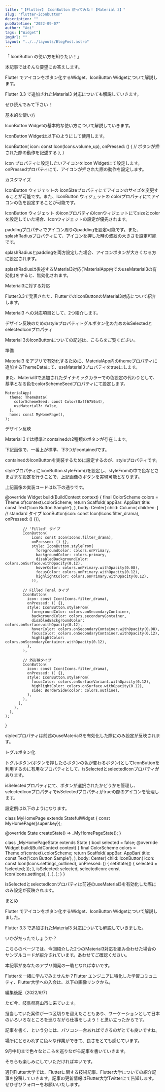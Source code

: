 ```yaml
---
title: "【Flutter】 IconButton 使ってみた！【Material 3】"
slug: "flutter-iconbutton"
description: ""
pubDatetime: "2022-09-07"
author: "Aoi"
tags: ["Widget"]
imgUrl: ""
layout: "../../layouts/BlogPost.astro"
---
```



「 IconButton の使い方を知りたい！」



本記事ではそんな要望にお答えします。



Flutter でアイコンをボタン化するWidget、IconButton Widgetについて解説します。



Flutter 3.3 で追加されたMaterial3 対応についても解説していきます。



ぜひ読んでみて下さい！



基本的な使い方



IconButton Widgetの基本的な使い方について解説していきます。



IconButton Widgetは以下のようにして使用します。



IconButton(
  icon: const Icon(Icons.volume_up),
  onPressed: () {
    // ボタンが押された際の動作を記述する
  },
）



icon プロパティに設定したいアイコンをIcon Widgetにて設定します。onPressedプロパティにて、アイコンが押された際の動作を設定します。



カスタマイズ



IconButton ウィジェットの iconSizeプロパティにてアイコンのサイズを変更することが可能です。また、IconButton ウィジェットの colorプロパティにてアイコンの色を設定することが可能です。




IconButton ウィジェット のiconプロパティのIconウィジェットにてsizeとcolorを設定していた場合、Iconウィジェットの設定が優先されます。




paddingプロパティでアイコン周りのpaddingを設定可能です。また、splashRadiusプロパティにて、アイコンを押した時の波紋の大きさを設定可能です。




splashRadiusとpaddingを両方設定した場合、アイコンボタンが大きくなる方に設定されます。





splashRadiusは後述するMaterial3対応(`MaterialApp内でのuseMaterial3の有効化)をすると、無効化されます。




Material3に対する対応



Flutter3.3で発表された、FlutterでのIconButtonのMaterial3対応について紹介します。



Material3 への対応項目として、2つ紹介します。



デザイン反映のためのstyleプロパティトグルボタン化のためのisSelectedとselectedIconプロパティ




Material 3のIconButtonについての記述は、こちらをご覧ください。




準備



Material3 をアプリで有効化するために、MaterialApp内のthemeプロパティに追加するThemeDataにて、useMaterial3プロパティをtrueにします。



また、Material3で追加されたダイナミックカラーでの色設定の代わりとして、基準となる色をcolorSchemeSeedプロパティにて設定します。



    MaterialApp(
      theme: ThemeData(
        colorSchemeSeed: const Color(0xff6750a4),
        useMaterial3: false,
      ),
      home: const MyHomePage(),
    );



デザイン反映



Material 3では標準とcontainedの2種類のボタンが存在します。



下記画像で、一番上が標準、下3つがcontainedです。







containedのIconButtonを実装するために設定するのが、styleプロパティです。



styleプロパティにIconButton.styleFrom()を設定し、styleFromの中で色などさまざまな設定を行うことで、上記画像のボタンを実現可能となります。



上記画像の実装コードは以下の通りです。



  @override
  Widget build(BuildContext context) {
    final ColorScheme colors = Theme.of(context).colorScheme;
    return Scaffold(
      appBar: AppBar(
        title: const Text('Icon Button Sample'),
      ),
      body: Center(
        child: Column(
          children: [
            // standard タイプ
            IconButton(icon: const Icon(Icons.filter_drama), onPressed: () {}),

            // 'Filled' タイプ
            IconButton(
                icon: const Icon(Icons.filter_drama),
                onPressed: () {},
                style: IconButton.styleFrom(
                  foregroundColor: colors.onPrimary,
                  backgroundColor: colors.primary,
                  disabledBackgroundColor: colors.onSurface.withOpacity(0.12),
                  hoverColor: colors.onPrimary.withOpacity(0.08),
                  focusColor: colors.onPrimary.withOpacity(0.12),
                  highlightColor: colors.onPrimary.withOpacity(0.12),
                )),

            // Filled Tonal タイプ
            IconButton(
              icon: const Icon(Icons.filter_drama),
              onPressed: () {},
              style: IconButton.styleFrom(
                foregroundColor: colors.onSecondaryContainer,
                backgroundColor: colors.secondaryContainer,
                disabledBackgroundColor: colors.onSurface.withOpacity(0.12),
                hoverColor: colors.onSecondaryContainer.withOpacity(0.08),
                focusColor: colors.onSecondaryContainer.withOpacity(0.12),
                highlightColor: colors.onSecondaryContainer.withOpacity(0.12),
              ),
            ),

            // 外形線タイプ
            IconButton(
              icon: const Icon(Icons.filter_drama),
              onPressed: () {},
              style: IconButton.styleFrom(
                focusColor: colors.onSurfaceVariant.withOpacity(0.12),
                highlightColor: colors.onSurface.withOpacity(0.12),
                side: BorderSide(color: colors.outline),
              ),
            ),
          ],
        ),
      ),
    );
  }




styledプロパティは前述のuseMaterial3を有効化した際にのみ設定が反映されます。




トグルボタン化



トグルボタン(ボタンを押したらボタンの色が変わるボタン)としてIconButtonを利用するのに有用なプロパティとして、isSelectedとselectedIconプロパティがあります。



isSelectedプロパティにて、ボタンが選択されたかどうかを管理し、selectedIconプロパティでisSelectedプロパティがtrueの際のアイコンを管理します。



設定例は以下のようになります。



class MyHomePage extends StatefulWidget {
  const MyHomePage({super.key});

  @override
  State<MyHomePage> createState() => _MyHomePageState();
}

class _MyHomePageState extends State<MyHomePage> {
  bool selected = false;
  @override
  Widget build(BuildContext context) {
    final ColorScheme colors = Theme.of(context).colorScheme;
    return Scaffold(
      appBar: AppBar(
        title: const Text('Icon Button Sample'),
      ),
      body: Center(
        child: IconButton(
          icon: const Icon(Icons.settings_outlined),
          onPressed: () {
            setState(() {
              selected = !selected;
            });
          },
          isSelected: selected,
          selectedIcon: const Icon(Icons.settings),
        ),
      ),
    );
  }
}









isSelectedとselectedIconプロパティは前述のuseMaterial3を有効化した際にのみ設定が反映されます。




まとめ



Flutter でアイコンをボタン化するWidget、IconButton Widgetについて解説しました。



Flutter 3.3 で追加されたMaterial3 対応についても解説していきました。



いかがだったでしょうか？



こちらのページでは、今回紹介した2つのMaterial3対応を組み合わせた場合のサンプルコードが紹介されています。あわせてご確認ください。



本記事があなたのアプリ開発の一助となれば幸いです。




Flutterを一緒に学んでみませんか？Flutter エンジニアに特化した学習コミュニティ、Flutter大学への入会は、以下の画像リンクから。










編集後記（2022/9/7）




ただ今、岐阜県高山市に来ています。



担当していた案件が一つ区切りを迎えたこともあり、ワーケーションとして日本のいろいろなところを巡りながら仕事をしよう！と思い立ったからです。



記事を書く、という分には、パソコン一台あればできるのがとても良いですね。



場所にとらわれずに色々な作業ができて、良さをとても感じています。



9月中旬まで色々なところを巡りながら記事を書いていきます。



そちらも楽しみにしていただければ幸いです。





週刊Flutter大学では、Flutterに関する技術記事、Flutter大学についての紹介記事を投稿していきます。記事の更新情報はFlutter大学Twitterにて告知します。ぜひぜひフォローをお願いいたします。

